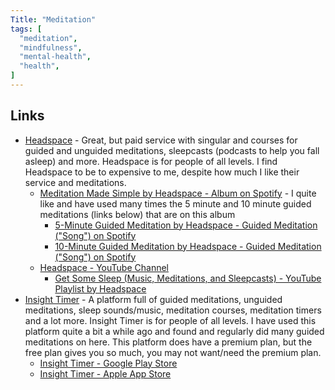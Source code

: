 ```yaml
---
Title: "Meditation"
tags: [
  "meditation",
  "mindfulness",
  "mental-health",
  "health",
]
---
```


## Links

- [Headspace](https://www.headspace.com/) - Great, but paid service with singular and courses for guided and unguided meditations, sleepcasts (podcasts to help you fall asleep) and more. Headspace is for people of all levels. I find Headspace to be to expensive to me, despite how much I like their service and meditations.
  - [Meditation Made Simple by Headspace - Album on Spotify](https://open.spotify.com/album/7tqhomNdL1s0GkgxOjpHMm?si=W-4HymrZTmmhvr3VSU1TvQ) - I quite like and have used many times the 5 minute and 10 minute guided meditations (links below) that are on this album
    - [5-Minute Guided Meditation by Headspace - Guided Meditation ("Song") on Spotify](https://open.spotify.com/track/6mi5lYz9NuIlmRfO8bT4gm?si=4ce535db1afd447e)
    - [10-Minute Guided Meditation by Headspace - Guided Meditation ("Song") on Spotify](https://open.spotify.com/track/7tnesh1ClZdJgJLP1H0ea3?si=e371761c9ffa4612)
  - [Headspace - YouTube Channel](https://www.youtube.com/@headspace)
    - [Get Some Sleep (Music, Meditations, and Sleepcasts) - YouTube Playlist by Headspace](https://www.youtube.com/playlist?list=PLW8o3_GFoCBO7CfVk2lWqunKVl0vnFMlU)
- [Insight Timer](https://insighttimer.com/) - A platform full of guided meditations, unguided meditations, sleep sounds/music, meditation courses, meditation timers and a lot more. Insight Timer is for people of all levels. I have used this platform quite a bit a while ago and found and regularly did many guided meditations on here. This platform does have a premium plan, but the free plan gives you so much, you may not want/need the premium plan.
  - [Insight Timer - Google Play Store](https://play.google.com/store/apps/details?id=com.spotlightsix.zentimerlite2)
  - [Insight Timer - Apple App Store](https://apps.apple.com/gb/app/insight-timer-meditation-app/id337472899)

